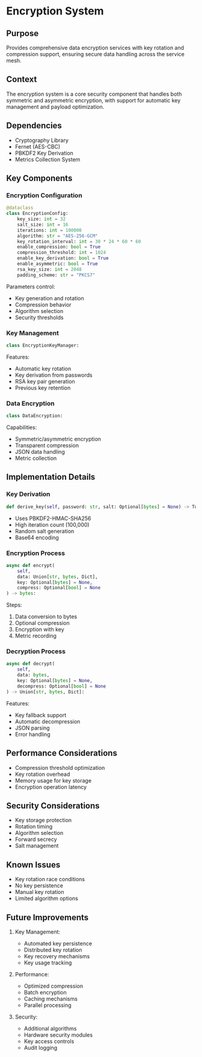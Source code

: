 # Encryption System

## Purpose

Provides comprehensive data encryption services with key rotation and compression support, ensuring secure data handling across the service mesh.

## Context

The encryption system is a core security component that handles both symmetric and asymmetric encryption, with support for automatic key management and payload optimization.

## Dependencies

- Cryptography Library
- Fernet (AES-CBC)
- PBKDF2 Key Derivation
- Metrics Collection System

## Key Components

### Encryption Configuration

```python
@dataclass
class EncryptionConfig:
    key_size: int = 32
    salt_size: int = 16
    iterations: int = 100000
    algorithm: str = "AES-256-GCM"
    key_rotation_interval: int = 30 * 24 * 60 * 60
    enable_compression: bool = True
    compression_threshold: int = 1024
    enable_key_derivation: bool = True
    enable_asymmetric: bool = True
    rsa_key_size: int = 2048
    padding_scheme: str = "PKCS7"
```

Parameters control:

- Key generation and rotation
- Compression behavior
- Algorithm selection
- Security thresholds

### Key Management

```python
class EncryptionKeyManager:
```

Features:

- Automatic key rotation
- Key derivation from passwords
- RSA key pair generation
- Previous key retention

### Data Encryption

```python
class DataEncryption:
```

Capabilities:

- Symmetric/asymmetric encryption
- Transparent compression
- JSON data handling
- Metric collection

## Implementation Details

### Key Derivation

```python
def derive_key(self, password: str, salt: Optional[bytes] = None) -> Tuple[bytes, bytes]:
```

- Uses PBKDF2-HMAC-SHA256
- High iteration count (100,000)
- Random salt generation
- Base64 encoding

### Encryption Process

```python
async def encrypt(
    self,
    data: Union[str, bytes, Dict],
    key: Optional[bytes] = None,
    compress: Optional[bool] = None
) -> bytes:
```

Steps:

1. Data conversion to bytes
2. Optional compression
3. Encryption with key
4. Metric recording

### Decryption Process

```python
async def decrypt(
    self,
    data: bytes,
    key: Optional[bytes] = None,
    decompress: Optional[bool] = None
) -> Union[str, bytes, Dict]:
```

Features:

- Key fallback support
- Automatic decompression
- JSON parsing
- Error handling

## Performance Considerations

- Compression threshold optimization
- Key rotation overhead
- Memory usage for key storage
- Encryption operation latency

## Security Considerations

- Key storage protection
- Rotation timing
- Algorithm selection
- Forward secrecy
- Salt management

## Known Issues

- Key rotation race conditions
- No key persistence
- Manual key rotation
- Limited algorithm options

## Future Improvements

1. Key Management:

   - Automated key persistence
   - Distributed key rotation
   - Key recovery mechanisms
   - Key usage tracking

2. Performance:

   - Optimized compression
   - Batch encryption
   - Caching mechanisms
   - Parallel processing

3. Security:
   - Additional algorithms
   - Hardware security modules
   - Key access controls
   - Audit logging
